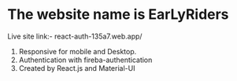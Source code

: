 # The website name is EarLyRiders
Live site link:- react-auth-135a7.web.app/

1. Responsive for mobile and Desktop.
2. Authentication with fireba-authentication
3. Created by React.js and Material-UI

